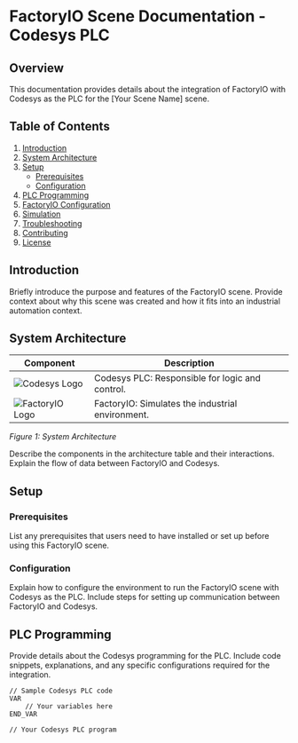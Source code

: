 # FactoryIO Scene Documentation - Codesys PLC

## Overview

This documentation provides details about the integration of FactoryIO with Codesys as the PLC for the [Your Scene Name] scene.

## Table of Contents

1. [Introduction](#introduction)
2. [System Architecture](#system-architecture)
3. [Setup](#setup)
    - [Prerequisites](#prerequisites)
    - [Configuration](#configuration)
4. [PLC Programming](#plc-programming)
5. [FactoryIO Configuration](#factoryio-configuration)
6. [Simulation](#simulation)
7. [Troubleshooting](#troubleshooting)
8. [Contributing](#contributing)
9. [License](#license)

## Introduction

Briefly introduce the purpose and features of the FactoryIO scene. Provide context about why this scene was created and how it fits into an industrial automation context.

## System Architecture

| Component              | Description                                               |
|------------------------|-----------------------------------------------------------|
| ![Codesys Logo](./images/codesys-logo.png)  | Codesys PLC: Responsible for logic and control.            |
| ![FactoryIO Logo](./images/factoryio-logo.png) | FactoryIO: Simulates the industrial environment.          |

*Figure 1: System Architecture*

Describe the components in the architecture table and their interactions. Explain the flow of data between FactoryIO and Codesys.

## Setup

### Prerequisites

List any prerequisites that users need to have installed or set up before using this FactoryIO scene.

### Configuration

Explain how to configure the environment to run the FactoryIO scene with Codesys as the PLC. Include steps for setting up communication between FactoryIO and Codesys.

## PLC Programming

Provide details about the Codesys programming for the PLC. Include code snippets, explanations, and any specific configurations required for the integration.

```codesys
// Sample Codesys PLC code
VAR
    // Your variables here
END_VAR

// Your Codesys PLC program


